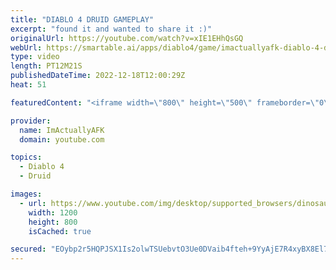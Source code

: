 ```yaml
---
title: "DIABLO 4 DRUID GAMEPLAY"
excerpt: "found it and wanted to share it :)"
originalUrl: https://youtube.com/watch?v=xIE1EHhQsGQ
webUrl: https://smartable.ai/apps/diablo4/game/imactuallyafk-diablo-4-druid-gameplay/
type: video
length: PT12M21S
publishedDateTime: 2022-12-18T12:00:29Z
heat: 51

featuredContent: "<iframe width=\"800\" height=\"500\" frameborder=\"0\" src=\"https://www.youtube.com/embed/xIE1EHhQsGQ\" allow=\"accelerometer; autoplay; encrypted-media; gyroscope; picture-in-picture\" allowfullscreen></iframe>"

provider:
  name: ImActuallyAFK
  domain: youtube.com

topics:
  - Diablo 4
  - Druid

images:
  - url: https://www.youtube.com/img/desktop/supported_browsers/dinosaur.png
    width: 1200
    height: 800
    isCached: true

secured: "EOybp2r5HQPJSX1Is2olwTSUebvtO3Ue0DVaib4fteh+9YyAjE7R4xyBX8El7uOeFA1JZdQXqe/9v0H49oezft4nXpxO2+rrRozbK8Z2oi6+uIzYd/JCdtaqC+za1lSWrKlymRUUW2TdedmF/bnMPWiZWDnBrSeYElbKzlQc4U4qY3mW2RMHQ5GgfC+z++JvmM+CjIvzGQL9SaOqXGYAcCDxQp3qwHmnM/G7Nd6/H7nbBEa+WqQbQsS9bNTQCVXvOj4RkgTPCkRzdmrBnlPO+D6c3YBBU1gW9LYOGIgbG9irjnrllT6TJBEwtmhNCRN9pKVrXhytTkqLOOZ4x99EKG1e2NMNo/t7eZCLAx/cPCzR0TZ+oDpJKTCQJTTFB2Y1;qYA0X1Lc4EmEzzQKBDMSjg=="
---
```


